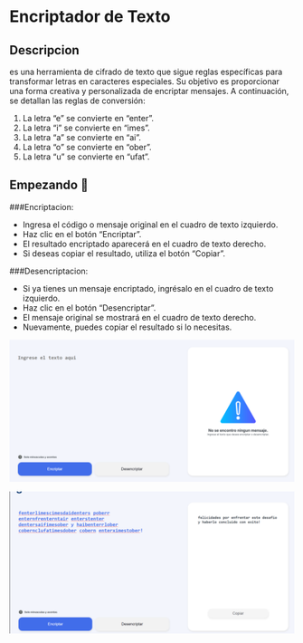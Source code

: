 # Encriptador de Texto

## Descripcion

es una herramienta de cifrado de texto que sigue reglas específicas para transformar letras en caracteres especiales. Su objetivo es proporcionar una forma creativa y personalizada de encriptar mensajes. A continuación, se detallan las reglas de conversión:

1. La letra “e” se convierte en “enter”.
2. La letra “i” se convierte en “imes”.
3. La letra “a” se convierte en “ai”.
4. La letra “o” se convierte en “ober”.
5. La letra “u” se convierte en “ufat”.


## Empezando 🚀

###Encriptacion:

- Ingresa el código o mensaje original en el cuadro de texto izquierdo.
- Haz clic en el botón “Encriptar”.
- El resultado encriptado aparecerá en el cuadro de texto derecho.
- Si deseas copiar el resultado, utiliza el botón “Copiar”.


###Desencriptacion:

- Si ya tienes un mensaje encriptado, ingrésalo en el cuadro de texto izquierdo.
- Haz clic en el botón “Desencriptar”.
- El mensaje original se mostrará en el cuadro de texto derecho.
- Nuevamente, puedes copiar el resultado si lo necesitas.

![Encriptador sin texto](/assets/Encriptador.png)

![Desencriptacion de texto](/assets/Encriptador2.png)


